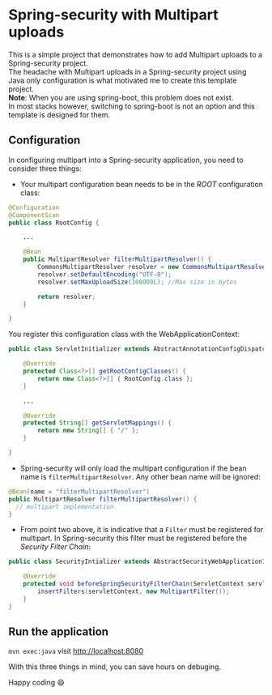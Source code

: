 # Spring-security with Multipart uploads
This is a simple project that demonstrates how to add Multipart uploads to a Spring-security project.  
The headache with Multipart uploads in a Spring-security project using Java only configuration is what motivated me to create this template project.  
**Note**: When you are using spring-boot, this problem does not exist.  
In most stacks however, switching to spring-boot is not an option and this template is designed for them.

## Configuration
In configuring multipart into a Spring-security application, you need to consider three things:  
- Your multipart configuration bean needs to be in the *ROOT* configuration class:
```java
@Configuration
@ComponentScan
public class RootConfig {

  	...

	@Bean
	public MultipartResolver filterMultipartResolver() {
		CommonsMultipartResolver resolver = new CommonsMultipartResolver();
		resolver.setDefaultEncoding("UTF-8");
		resolver.setMaxUploadSize(100000L); //Max size in bytes

		return resolver;
	}

}
```
You register this configuration class with the WebApplicationContext:
```java
public class ServletInitializer extends AbstractAnnotationConfigDispatcherServletInitializer {

	@Override
	protected Class<?>[] getRootConfigClasses() {
		return new Class<?>[] { RootConfig.class };
	}

	...

	@Override
	protected String[] getServletMappings() {
		return new String[] { "/" };
	}

}
```

- Spring-security will only load the multipart configuration if the bean name is `filterMultipartResolver`. Any other bean name will be ignored:
```java
@Bean(name = "filterMultipartResolver")
public MultipartResolver filterMultipartResolver() {
  // multipart implementation
}
```

- From point two above, it is indicative that a `Filter` must be registered for multipart. In Spring-security this filter must be registered before the *Security Filter Chain*:
```java
public class SecurityIntializer extends AbstractSecurityWebApplicationInitializer {

	@Override
	protected void beforeSpringSecurityFilterChain(ServletContext servletContext) {
		insertFilters(servletContext, new MultipartFilter());
	}
}
```

## Run the application
`mvn exec:java` visit <http://localhost:8080>  

With this three things in mind, you can save hours on debuging.



Happy coding :smile:

